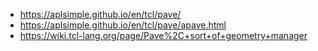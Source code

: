 
+ https://aplsimple.github.io/en/tcl/pave/
+ https://aplsimple.github.io/en/tcl/pave/apave.html
+ https://wiki.tcl-lang.org/page/Pave%2C+sort+of+geometry+manager


